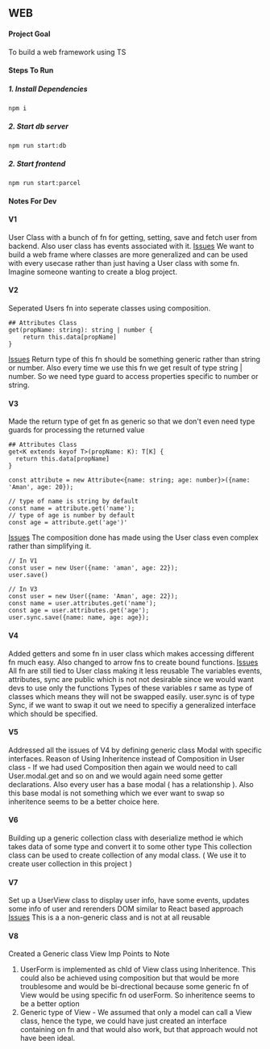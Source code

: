 ## WEB

#### Project Goal

To build a web framework using TS

#### Steps To Run

##### 1. Install Dependencies

```
npm i
```

##### 2. Start db server

```
npm run start:db
```

##### 2. Start frontend

```
npm run start:parcel
```

#### Notes For Dev

#### V1

User Class with a bunch of fn for getting, setting, save and fetch user from backend. Also user class has events associated with it.
<u>Issues</u>
We want to build a web frame where classes are more generalized and can be used with every usecase rather than just having a User class with some fn. Imagine someone wanting to create a blog project.

#### V2

Seperated Users fn into seperate classes using composition.

```
## Attributes Class
get(propName: string): string | number {
    return this.data[propName]
}
```

<u>Issues</u>
Return type of this fn should be something generic rather than string or number.
Also every time we use this fn we get result of type string | number. So we need type guard to access properties specific to number or string.

#### V3

Made the return type of get fn as generic so that we don't even need type guards for processing the returned value

```
## Attributes Class
get<K extends keyof T>(propName: K): T[K] {
  return this.data[propName]
}

const attribute = new Attribute<{name: string; age: number}>({name: 'Aman', age: 20});

// type of name is string by default
const name = attribute.get('name');
// type of age is number by default
const age = attribute.get('age')'
```

<u>Issues</u>
The composition done has made using the User class even complex rather than simplifying it.

```
// In V1
const user = new User({name: 'aman', age: 22});
user.save()

// In V3
const user = new User({name: 'Aman', age: 22});
const name = user.attributes.get('name');
const age = user.attributes.get('age');
user.sync.save({name: name, age: age});
```

#### V4

Added getters and some fn in user class which makes accessing different fn much easy.
Also changed to arrow fns to create bound functions.
<u>Issues</u>
All fn are still tied to User class making it less reusable
The variables events, attributes, sync are public which is not not desirable since we would want devs to use only the functions
Types of these variables r same as type of classes which means they will not be swapped easily.
user.sync is of type Sync, if we want to swap it out we need to specifiy a generalized interface which should be specified.

#### V5

Addressed all the issues of V4 by defining generic class Modal with specific interfaces.
Reason of Using Inheritence instead of Composition in User class - If we had used Composition then again we would need to call User.modal.get and so on and we would again need some getter declarations. Also every user has a base modal ( has a relationship ).
Also this base modal is not something which we ever want to swap so inheritence seems to be a better choice here.

#### V6

Building up a generic collection class with deserialize method ie which takes data of some type and convert it to some other type
This collection class can be used to create collection of any modal class. ( We use it to create user collection in this project )

#### V7

Set up a UserView class to display user info, have some events, updates some info of user and rerenders DOM similar to React based approach
<u>Issues</u>
This is a a non-generic class and is not at all reusable

#### V8

Created a Generic class View
Imp Points to Note

1. UserForm is implemented as chld of View class using Inheritence. This could also be achieved using composition but that would be more troublesome and would be bi-drectional because some generic fn of View would be using specific fn od userForm. So inheritence seems to be a better option
2. Generic type of View - We assumed that only a model can call a View class, hence the type, we could have just created an interface containing on fn and that would also work, but that approach would not have been ideal.

